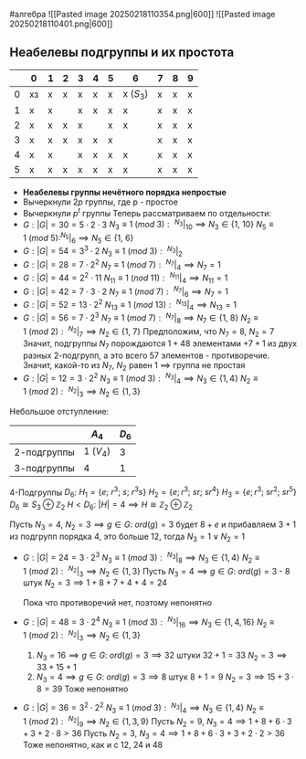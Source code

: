 #алгебра 
![[Pasted image 20250218110354.png|600]]
![[Pasted image 20250218110401.png|600]]

## Неабелевы подгруппы и их простота

|     | 0   | 1   | 2   | 3   | 4   | 5   | 6         | 7   | 8   | 9   |
| --- | --- | --- | --- | --- | --- | --- | --------- | --- | --- | --- |
| 0   | хз  | x   | x   | x   | x   | x   | x ($S_3$) | x   | x   | x   |
| 1   | x   | x   |     | x   | x   | x   | x         | x   | x   | x   |
| 2   | x   | x   | x   | x   |     | x   | x         | x   | x   | x   |
| 3   | x   | x   | x   | x   | x   | x   |           | x   | x   | x   |
| 4   | x   | x   |     | x   | x   | x   | x         | x   | x   | x   |
| 5   | x   | x   | x   | x   | x   | x   | x         | x   | x   | x   |

- **Неабелевы группы нечётного порядка непростые**
- Вычеркнули $2p$ группы, где p - простое
- Вычеркнули $p^t$ группы
Теперь рассматриваем по отдельности:
- $G: |G| = 30 = 5 \cdot 2 \cdot 3$
	$N_3 \equiv 1 \ (mod \ 3): \ ^{N_3}|_{10} \implies N_3 \in \{1, \ 10 \}$
	$N_5 \equiv 1 \ (mod \ 5): ^{N_5}|_{6} \implies N_5 \in \{ 1, \ 6 \}$
- $G: |G| = 54 = 3^3 \cdot 2$
	$N_3 \equiv 1 \ (mod \ 3): \ ^{N_3}|_{2}$
-  $G: |G| = 28 = 7 \cdot 2^2$
	$N_7 \equiv 1 \ (mod \ 7): \ ^{N_7}|_{4} \implies N_7 = 1$
-  $G: |G| = 44 = 2^2 \cdot 11$
	$N_{11} \equiv 1 \ (nod \ 11): \ ^{N_{11}}|_{4} \implies N_{11} = 1$
-  $G: |G| = 42 = 7 \cdot 3 \cdot 2$
	$N_7 \equiv 1 \ (mod \ 7): \ ^{N_7}|_{6} \implies N_7 = 1$
-  $G: |G| = 52 = 13 \cdot 2^2$
	$N_{13} \equiv 1 \ (mod \ 13): \ ^{N_{13}}|_{4} \implies N_{13} = 1$
- $G: |G| = 56 = 7 \cdot 2^3$
	$N_{7} \equiv 1 \ (mod \ 7): \ ^{N_{7}}|_{8} \implies N_{7} \in \{ 1, \ 8 \}$
	$N_{2} \equiv 1 \ (mod \ 2): \ ^{N_{2}}|_{7} \implies N_{2} \in \{ 1, \ 7 \}$
	Предположим, что $N_7 = 8, \ N_2 = 7$
	Значит, подгруппы $N_7$ порождаются $1 + 48$ элементами $+ 7 + 1$ из двух разных 2-подгрупп, а это всего $57$ элементов - противоречие. Значит, какой-то из $N_7, \ N_2$ равен 1 $\implies$ группа не простая
- $G: |G| = 12 = 3 \cdot 2^2$
	$N_3 \equiv 1 \ (mod \ 3): \ ^{N_3}|_{4} \implies N_3 \in \{ 1, 4 \}$
	$N_2 \equiv 1 \ (mod \ 2): \ ^{N_2}|_{3} \implies N_2 \in \{ 1, 3 \}$
	
Небольшое отступление:

|             | $A_4$     | $D_6$ |
| ----------- | --------- | ----- |
| 2-подгруппы | 1 ($V_4$) | 3     |
| 3-подгруппы | 4         | 1     |
4-Подгруппы $D_6$:
$H_1 = \{ e; \ r^3; \ s; \ r^3s \}$
$H_2 = \{ e; r^3; \ sr; \ sr^4 \}$
$H_3 = \{ e; r^3; \ sr^2; \ sr^5 \}$
$D_6 \cong S_3 \oplus \mathbb{Z}_2$
$H < D_6: \ |H| = 4 \implies H \cong \mathbb{Z}_2 \oplus \mathbb{Z}_2$

Пусть $N_3 = 4, \ N_2 = 3 \implies g \in G: \ ord(g) = 3$ будет $8 + e$ и прибавляем $3 + 1$ из подгрупп порядка 4, это больше 12, тогда $N_3 = 1 \vee N_2 = 1$

- $G: |G| = 24 = 3 \cdot 2^3$
	$N_3 \equiv 1 \ (mod \ 3): \ ^{N_3}|_{8} \implies N_3 \in \{ 1, 4 \}$
	$N_2 \equiv 1 \ (mod \ 2): \ ^{N_2}|_{3} \implies N_2 \in \{ 1, 3 \}$
	Пусть $N_3 = 4 \implies g \in G: \ ord(g) = 3$ - 8 штук
	$N_2 = 3 \implies 1 + 8 + 7 + 4 + 4 = 24$
	
	Пока что противоречий нет, поэтому непонятно
- $G: |G| = 48 = 3 \cdot 2^4$
	$N_3 \equiv 1 \ (mod \ 3): \ ^{N_3}|_{16} \implies N_3 \in \{ 1, 4, 16 \}$
	$N_2 \equiv 1 \ (mod \ 2): \ ^{N_2}|_{3} \implies N_2 \in \{ 1, 3 \}$
	1) $N_3 = 16 \implies g \in G: \ ord(g) = 3 \implies 32$ штуки
		$32 + 1 = 33$
		$N_2 = 3 \implies 33 + 15 + 1$
	2) $N_3 = 4 \implies g \in G: \ ord(g) = 3 \implies 8$ штук
		$8 + 1 = 9$
		$N_2 = 3 \implies 15 + 3 \cdot 8 = 39$
	Тоже непонятно
- $G: |G| = 36 = 3^2 \cdot 2^2$
	$N_3 \equiv 1 \ (mod \ 3): \ ^{N_3}|_{4} \implies N_3 \in \{ 1, 4 \}$
	$N_2 \equiv 1 \ (mod \ 2): \ ^{N_2}|_{9} \implies N_2 \in \{ 1, 3, 9 \}$
	Пусть $N_2 = 9, \ N_3 = 4 \implies 1 + 8 + 6 \cdot 3 + 3 + 2 \cdot 8 > 36$
	Пусть $N_2 = 3, \ N_3 = 4 \implies 1 + 8 + 6 \cdot 3 + 3 + 2 \cdot 2 > 36$
	Тоже непонятно, как и с 12, 24 и 48
	